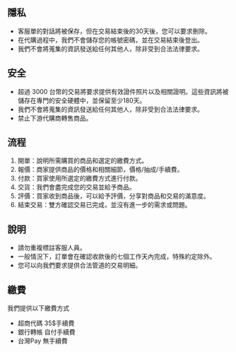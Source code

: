 ## 隱私
- 客服單的對話將被保存，但在交易結束後的30天後，您可以要求刪除。
- 在代購過程中，我們不會儲存您的帳號密碼，並在交易結束後登出。
- 我們不會將蒐集的資訊發送給任何其他人，除非受到合法法律要求。

## 安全
- 超過 3000 台幣的交易將要求提供有效證件照片以及相關證明。這些資訊將被儲存在專門的安全硬體中，並保留至少180天。
- 我們不會將蒐集的資訊發送給任何其他人，除非受到合法法律要求。
- 禁止下游代購商轉售商品。

## 流程
1. 開單：說明所需購買的商品和選定的繳費方式。
2. 報價：商家提供商品的價格和相關細節，價格/抽成/手續費。
3. 付款：買家使用所選定的繳費方式進行付款。
4. 交貨：我們會盡完成您的交易並給予商品。
5. 評價：買家收到商品後，可以給予評價，分享對商品和交易的滿意度。
6. 結束交易：雙方確認交易已完成，並沒有進一步的需求或問題。

## 說明
- 請勿重複標註客服人員。
- 一般情況下，訂單會在確認收款後的七個工作天內完成，特殊約定除外。
- 您可以向我們要求提供合法管道的交易明細。

## 繳費
我們提供以下繳費方式
- 超商代碼 35$手續費
- 銀行轉帳 自付手續費
- 台灣Pay 無手續費